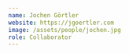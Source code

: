 ```yaml
---
name: Jochen Görtler
website: https://jgoertler.com
image: /assets/people/jochen.jpg
role: Collaborator
---
```

